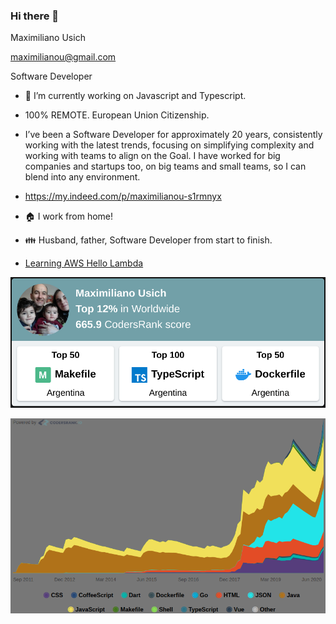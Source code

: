 ### Hi there 👋

<!--
**maximilianou/maximilianou** is a ✨ _special_ ✨ repository because its `README.md` (this file) appears on your GitHub profile.

Here are some ideas to get you started:

- 🔭 I’m currently working on ...
- 🌱 I’m currently learning ...
- 👯 I’m looking to collaborate on ...
- 🤔 I’m looking for help with ...
- 💬 Ask me about ...
- 📫 How to reach me: ...
- 😄 Pronouns: ...
- ⚡ Fun fact: ...
-->

Maximiliano Usich

maximilianou@gmail.com

Software Developer

- 🔭 I’m currently working on Javascript and Typescript.
   
- 100% REMOTE. European Union Citizenship.

- I’ve been a Software Developer for approximately 20 years, consistently working with the latest trends, focusing on simplifying complexity and working with teams to align on the Goal. I have worked for big companies and startups too, on big teams and small teams, so I can blend into any environment.

- https://my.indeed.com/p/maximilianou-s1rmnyx

- :house: I work from home!

- :family: Husband, father, Software Developer from start to finish.

- [Learning AWS Hello Lambda](https://github.com/maximilianou/weekly23)

[![codersrank top](https://raw.githubusercontent.com/maximilianou/maximilianou/master/public/img/codersrankTop12_202101221105.png)](https://raw.githubusercontent.com/maximilianou/maximilianou/master/public/img/codersrankTop12_202101221105.png)

[![codersrank skills](https://github.com/maximilianou/maximilianou/blob/master/public/img/codersrankSkills202101221106.png?raw=true)](https://github.com/maximilianou/maximilianou/blob/master/public/img/codersrankSkills202101221106.png?raw=true)
